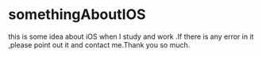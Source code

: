 # somethingAboutIOS
this is some idea about iOS when I study and work .If there is any error in it ,please point out it and contact me.Thank you so much.
